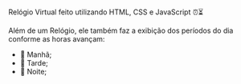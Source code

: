 Relógio Virtual feito utilizando HTML, CSS e JavaScript ⏰⏳

Além de um Relógio, ele também faz a exibição dos períodos do dia conforme as horas avançam:
- 🌄 Manhã;
- 🌇 Tarde;
- 🌃 Noite;
